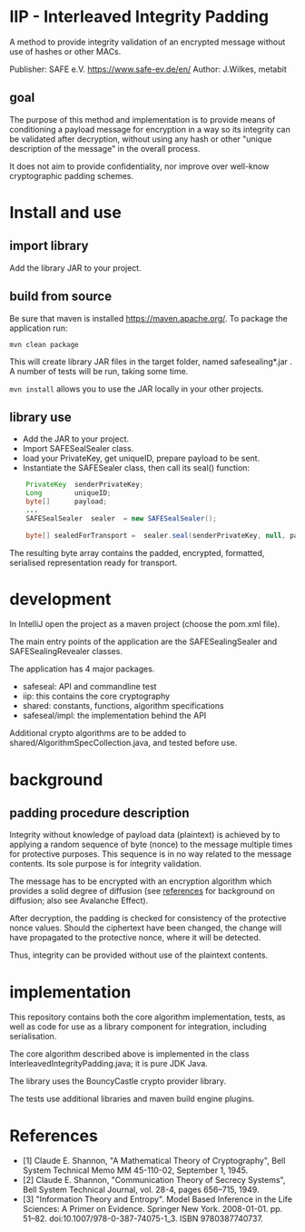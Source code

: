 # IIP - Interleaved Integrity Padding

A method to provide integrity validation of an encrypted message without use of hashes or other MACs.

Publisher: SAFE e.V.  https://www.safe-ev.de/en/
Author: J.Wilkes, metabit

## goal

The purpose of this method and implementation is to provide means of conditioning a payload message for encryption 
in a way so its integrity can be validated after decryption, 
without using any hash or other "unique description of the message" in the overall process.

It does not aim to provide confidentiality, nor improve over well-know cryptographic padding schemes.

# Install and use

## import library

Add the library JAR to your project.

## build from source 

Be sure that maven is installed https://maven.apache.org/. To package the application run:

`mvn clean package`

This will create library JAR files in the target folder, named safesealing*.jar .
A number of tests will be run, taking some time.


`mvn install` allows you to use the JAR locally in your other projects.


## library use

* Add the JAR to your project.
* Import SAFESealSealer class.
* load your PrivateKey, get uniqueID, prepare payload to be sent. 
* Instantiate the SAFESealer class, then call its seal() function:

```java
    PrivateKey  senderPrivateKey;
    Long        uniqueID;
    byte[]      payload;
    ...
    SAFESealSealer  sealer  = new SAFESealSealer();
        
    byte[] sealedForTransport =  sealer.seal(senderPrivateKey, null, payload, uniqueID);
```
The resulting byte array contains the padded, encrypted, formatted, serialised representation ready for transport.


# development

In IntelliJ open the project as a maven project (choose the pom.xml file).

The main entry points of the application are the SAFESealingSealer and SAFESealingRevealer classes.

The application has 4 major packages.
* safeseal: API and commandline test
* iip:      this contains the core cryptography
* shared:   constants, functions, algorithm specifications
* safeseal/impl: the implementation behind the API

Additional crypto algorithms are to be added to shared/AlgorithmSpecCollection.java, and tested before use.

# background
## padding procedure description

Integrity without knowledge of payload data (plaintext) is achieved by to applying a random sequence of byte (nonce) 
to the message multiple times for protective purposes. 
This sequence is in no way related to the message contents. Its sole purpose is for integrity validation.

The message has to be encrypted with an encryption algorithm which provides a solid degree of diffusion
(see [references](#references) for background on diffusion; also see Avalanche Effect).

After decryption, the padding is checked for consistency of the protective nonce values. Should the ciphertext have been
changed, the change will have propagated to the protective nonce, where it will be detected.

Thus, integrity can be provided without use of the plaintext contents.

# implementation

This repository contains both the core algorithm implementation, tests, 
as well as code for use as a library component for integration, including serialisation.

The core algorithm described above is implemented in the class InterleavedIntegrityPadding.java; it is pure JDK Java.

The library uses the BouncyCastle crypto provider library.

The tests use additional libraries and maven build engine plugins.

# References

* [1] Claude E. Shannon, "A Mathematical Theory of Cryptography", Bell System Technical Memo MM 45-110-02, September 1, 1945.
* [2] Claude E. Shannon, "Communication Theory of Secrecy Systems", Bell System Technical Journal, vol. 28-4, pages 656–715, 1949.
* [3] "Information Theory and Entropy". Model Based Inference in the Life Sciences: A Primer on Evidence. Springer New York. 2008-01-01. pp. 51–82. doi:10.1007/978-0-387-74075-1_3. ISBN 9780387740737.

